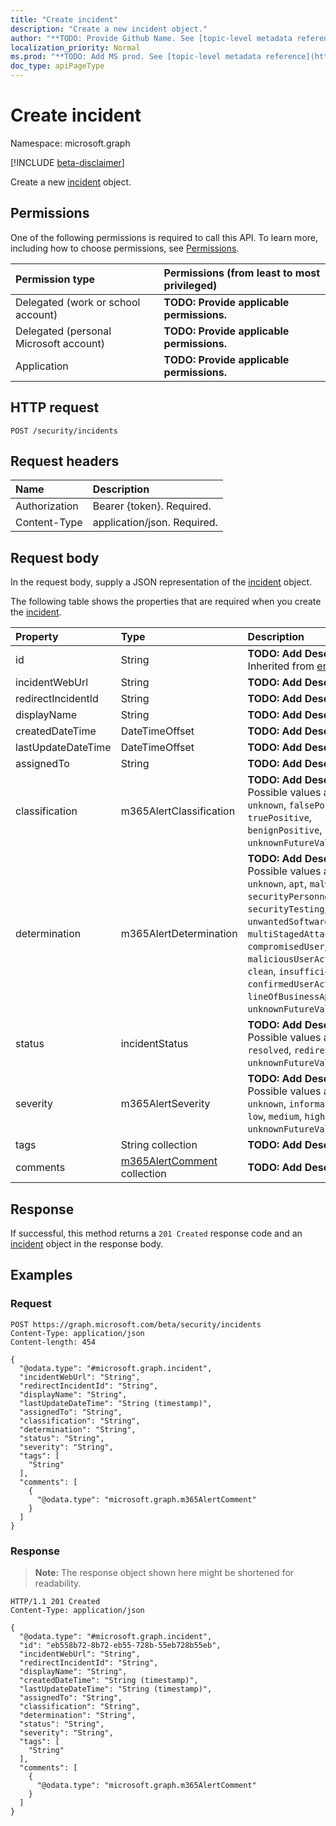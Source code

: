 ```yaml
---
title: "Create incident"
description: "Create a new incident object."
author: "**TODO: Provide Github Name. See [topic-level metadata reference](https://msgo.azurewebsites.net/add/document/guidelines/metadata.html#topic-level-metadata)**"
localization_priority: Normal
ms.prod: "**TODO: Add MS prod. See [topic-level metadata reference](https://msgo.azurewebsites.net/add/document/guidelines/metadata.html#topic-level-metadata)**"
doc_type: apiPageType
---
```


# Create incident
Namespace: microsoft.graph

[!INCLUDE [beta-disclaimer](../../includes/beta-disclaimer.md)]

Create a new [incident](../resources/incident.md) object.

## Permissions
One of the following permissions is required to call this API. To learn more, including how to choose permissions, see [Permissions](/graph/permissions-reference).

|Permission type|Permissions (from least to most privileged)|
|:---|:---|
|Delegated (work or school account)|**TODO: Provide applicable permissions.**|
|Delegated (personal Microsoft account)|**TODO: Provide applicable permissions.**|
|Application|**TODO: Provide applicable permissions.**|

## HTTP request

<!-- {
  "blockType": "ignored"
}
-->
``` http
POST /security/incidents
```

## Request headers
|Name|Description|
|:---|:---|
|Authorization|Bearer {token}. Required.|
|Content-Type|application/json. Required.|

## Request body
In the request body, supply a JSON representation of the [incident](../resources/incident.md) object.

The following table shows the properties that are required when you create the [incident](../resources/incident.md).

|Property|Type|Description|
|:---|:---|:---|
|id|String|**TODO: Add Description** Inherited from [entity](../resources/entity.md)|
|incidentWebUrl|String|**TODO: Add Description**|
|redirectIncidentId|String|**TODO: Add Description**|
|displayName|String|**TODO: Add Description**|
|createdDateTime|DateTimeOffset|**TODO: Add Description**|
|lastUpdateDateTime|DateTimeOffset|**TODO: Add Description**|
|assignedTo|String|**TODO: Add Description**|
|classification|m365AlertClassification|**TODO: Add Description**. Possible values are: `unknown`, `falsePositive`, `truePositive`, `benignPositive`, `unknownFutureValue`.|
|determination|m365AlertDetermination|**TODO: Add Description**. Possible values are: `unknown`, `apt`, `malware`, `securityPersonnel`, `securityTesting`, `unwantedSoftware`, `other`, `multiStagedAttack`, `compromisedUser`, `phishing`, `maliciousUserActivity`, `clean`, `insufficientData`, `confirmedUserActivity`, `lineOfBusinessApplication`, `unknownFutureValue`.|
|status|incidentStatus|**TODO: Add Description**. Possible values are: `active`, `resolved`, `redirected`, `unknownFutureValue`.|
|severity|m365AlertSeverity|**TODO: Add Description**. Possible values are: `unknown`, `informational`, `low`, `medium`, `high`, `unknownFutureValue`.|
|tags|String collection|**TODO: Add Description**|
|comments|[m365AlertComment](../resources/m365alertcomment.md) collection|**TODO: Add Description**|



## Response

If successful, this method returns a `201 Created` response code and an [incident](../resources/incident.md) object in the response body.

## Examples

### Request
<!-- {
  "blockType": "request",
  "name": "create_incident_from_"
}
-->
``` http
POST https://graph.microsoft.com/beta/security/incidents
Content-Type: application/json
Content-length: 454

{
  "@odata.type": "#microsoft.graph.incident",
  "incidentWebUrl": "String",
  "redirectIncidentId": "String",
  "displayName": "String",
  "lastUpdateDateTime": "String (timestamp)",
  "assignedTo": "String",
  "classification": "String",
  "determination": "String",
  "status": "String",
  "severity": "String",
  "tags": [
    "String"
  ],
  "comments": [
    {
      "@odata.type": "microsoft.graph.m365AlertComment"
    }
  ]
}
```


### Response
>**Note:** The response object shown here might be shortened for readability.
<!-- {
  "blockType": "response",
  "truncated": true,
  "@odata.type": "microsoft.graph.incident"
}
-->
``` http
HTTP/1.1 201 Created
Content-Type: application/json

{
  "@odata.type": "#microsoft.graph.incident",
  "id": "eb558b72-8b72-eb55-728b-55eb728b55eb",
  "incidentWebUrl": "String",
  "redirectIncidentId": "String",
  "displayName": "String",
  "createdDateTime": "String (timestamp)",
  "lastUpdateDateTime": "String (timestamp)",
  "assignedTo": "String",
  "classification": "String",
  "determination": "String",
  "status": "String",
  "severity": "String",
  "tags": [
    "String"
  ],
  "comments": [
    {
      "@odata.type": "microsoft.graph.m365AlertComment"
    }
  ]
}
```

